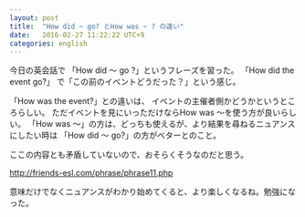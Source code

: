 ```yaml
---
layout: post
title:  "How did ~ go? とHow was ~ ? の違い"
date:   2016-02-27 11:22:22 UTC+9
categories: english
---
```



今日の英会話で 「How did 〜 go ?」というフレーズを習った。
「How did the event go?」 で「この前のイベントどうだった？」という感じ。

「How was the event?」との違いは、
イベントの主催者側かどうかというところらしい。
ただイベントを見にいっただけならHow was 〜を使う方が良いらしい。
「How was 〜」の方は、どっちも使えるが、より結果を尋ねるニュアンスにしたい時は
「How did 〜 go?」の方がベターとのこと。

ここの内容とも矛盾していないので、おそらくそうなのだと思う。

http://friends-esl.com/phrase/phrase11.php

 意味だけでなくニュアンスがわかり始めてくると、より楽しくなるね。勉強になった。
